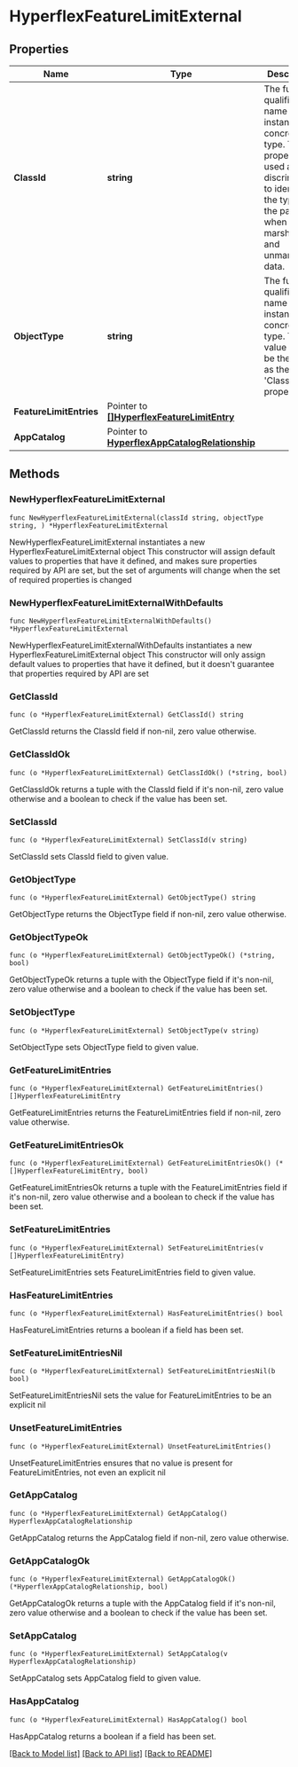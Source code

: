 # HyperflexFeatureLimitExternal

## Properties

Name | Type | Description | Notes
------------ | ------------- | ------------- | -------------
**ClassId** | **string** | The fully-qualified name of the instantiated, concrete type. This property is used as a discriminator to identify the type of the payload when marshaling and unmarshaling data. | [default to "hyperflex.FeatureLimitExternal"]
**ObjectType** | **string** | The fully-qualified name of the instantiated, concrete type. The value should be the same as the &#39;ClassId&#39; property. | [default to "hyperflex.FeatureLimitExternal"]
**FeatureLimitEntries** | Pointer to [**[]HyperflexFeatureLimitEntry**](hyperflex.FeatureLimitEntry.md) |  | [optional] 
**AppCatalog** | Pointer to [**HyperflexAppCatalogRelationship**](hyperflex.AppCatalog.Relationship.md) |  | [optional] 

## Methods

### NewHyperflexFeatureLimitExternal

`func NewHyperflexFeatureLimitExternal(classId string, objectType string, ) *HyperflexFeatureLimitExternal`

NewHyperflexFeatureLimitExternal instantiates a new HyperflexFeatureLimitExternal object
This constructor will assign default values to properties that have it defined,
and makes sure properties required by API are set, but the set of arguments
will change when the set of required properties is changed

### NewHyperflexFeatureLimitExternalWithDefaults

`func NewHyperflexFeatureLimitExternalWithDefaults() *HyperflexFeatureLimitExternal`

NewHyperflexFeatureLimitExternalWithDefaults instantiates a new HyperflexFeatureLimitExternal object
This constructor will only assign default values to properties that have it defined,
but it doesn't guarantee that properties required by API are set

### GetClassId

`func (o *HyperflexFeatureLimitExternal) GetClassId() string`

GetClassId returns the ClassId field if non-nil, zero value otherwise.

### GetClassIdOk

`func (o *HyperflexFeatureLimitExternal) GetClassIdOk() (*string, bool)`

GetClassIdOk returns a tuple with the ClassId field if it's non-nil, zero value otherwise
and a boolean to check if the value has been set.

### SetClassId

`func (o *HyperflexFeatureLimitExternal) SetClassId(v string)`

SetClassId sets ClassId field to given value.


### GetObjectType

`func (o *HyperflexFeatureLimitExternal) GetObjectType() string`

GetObjectType returns the ObjectType field if non-nil, zero value otherwise.

### GetObjectTypeOk

`func (o *HyperflexFeatureLimitExternal) GetObjectTypeOk() (*string, bool)`

GetObjectTypeOk returns a tuple with the ObjectType field if it's non-nil, zero value otherwise
and a boolean to check if the value has been set.

### SetObjectType

`func (o *HyperflexFeatureLimitExternal) SetObjectType(v string)`

SetObjectType sets ObjectType field to given value.


### GetFeatureLimitEntries

`func (o *HyperflexFeatureLimitExternal) GetFeatureLimitEntries() []HyperflexFeatureLimitEntry`

GetFeatureLimitEntries returns the FeatureLimitEntries field if non-nil, zero value otherwise.

### GetFeatureLimitEntriesOk

`func (o *HyperflexFeatureLimitExternal) GetFeatureLimitEntriesOk() (*[]HyperflexFeatureLimitEntry, bool)`

GetFeatureLimitEntriesOk returns a tuple with the FeatureLimitEntries field if it's non-nil, zero value otherwise
and a boolean to check if the value has been set.

### SetFeatureLimitEntries

`func (o *HyperflexFeatureLimitExternal) SetFeatureLimitEntries(v []HyperflexFeatureLimitEntry)`

SetFeatureLimitEntries sets FeatureLimitEntries field to given value.

### HasFeatureLimitEntries

`func (o *HyperflexFeatureLimitExternal) HasFeatureLimitEntries() bool`

HasFeatureLimitEntries returns a boolean if a field has been set.

### SetFeatureLimitEntriesNil

`func (o *HyperflexFeatureLimitExternal) SetFeatureLimitEntriesNil(b bool)`

 SetFeatureLimitEntriesNil sets the value for FeatureLimitEntries to be an explicit nil

### UnsetFeatureLimitEntries
`func (o *HyperflexFeatureLimitExternal) UnsetFeatureLimitEntries()`

UnsetFeatureLimitEntries ensures that no value is present for FeatureLimitEntries, not even an explicit nil
### GetAppCatalog

`func (o *HyperflexFeatureLimitExternal) GetAppCatalog() HyperflexAppCatalogRelationship`

GetAppCatalog returns the AppCatalog field if non-nil, zero value otherwise.

### GetAppCatalogOk

`func (o *HyperflexFeatureLimitExternal) GetAppCatalogOk() (*HyperflexAppCatalogRelationship, bool)`

GetAppCatalogOk returns a tuple with the AppCatalog field if it's non-nil, zero value otherwise
and a boolean to check if the value has been set.

### SetAppCatalog

`func (o *HyperflexFeatureLimitExternal) SetAppCatalog(v HyperflexAppCatalogRelationship)`

SetAppCatalog sets AppCatalog field to given value.

### HasAppCatalog

`func (o *HyperflexFeatureLimitExternal) HasAppCatalog() bool`

HasAppCatalog returns a boolean if a field has been set.


[[Back to Model list]](../README.md#documentation-for-models) [[Back to API list]](../README.md#documentation-for-api-endpoints) [[Back to README]](../README.md)


